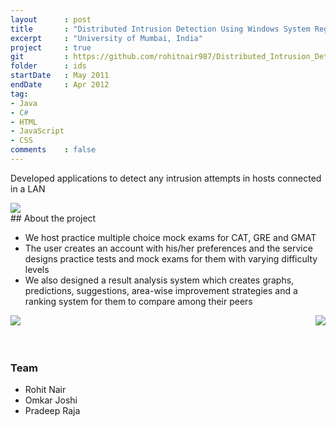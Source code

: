 ```yaml
---
layout      : post
title       : "Distributed Intrusion Detection Using Windows System Registry"
excerpt     : "University of Mumbai, India"
project     : true
git         : https://github.com/rohitnair987/Distributed_Intrusion_Detection_System
folder      : ids
startDate   : May 2011
endDate     : Apr 2012
tag:
- Java
- C#
- HTML 
- JavaScript
- CSS
comments    : false
---
```


Developed applications to detect any intrusion attempts in hosts connected in a LAN

<img src = "{{ site.url }}/assets/img/projects/testSeries/ots_2.jpg">

<br />
## About the project
<ul>
  <li>We host practice multiple choice mock exams for CAT, GRE and GMAT</li>
  <li>The user creates an account with his/her preferences and the service designs practice tests and mock exams for them with varying difficulty levels</li>
  <li>We also designed a result analysis system which creates graphs, predictions, suggestions, area-wise improvement strategies and a ranking system for them to compare among their peers</li>
</ul>

<img style = "float:left" src = "{{ site.url }}/assets/img/projects/testSeries/ots_3.jpg">
<img style = "float:right" src = "{{ site.url }}/assets/img/projects/testSeries/ots_4.jpg">

<br style="clear:both" />
<br /><br />

### Team
<ul>
  <li>Rohit Nair</li>
  <li>Omkar Joshi</li>
  <li>Pradeep Raja</li>
</ul>